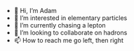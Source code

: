 - 👋 Hi, I’m Adam
- 👀 I’m interested in elementary particles
- 🌱 I’m currently chasing a lepton
- 💞️ I’m looking to collaborate on hadrons
- 📫 How to reach me go left, then right

<!---
AJMauger/AJMauger is a ✨ special ✨ repository because its `README.md` (this file) appears on your GitHub profile.
You can click the Preview link to take a look at your changes.
--->
